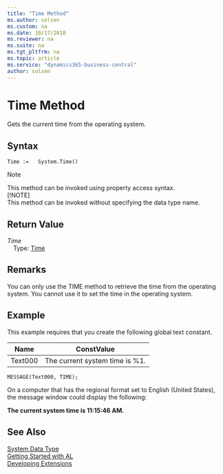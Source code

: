 ```yaml
---
title: "Time Method"
ms.author: solsen
ms.custom: na
ms.date: 10/17/2018
ms.reviewer: na
ms.suite: na
ms.tgt_pltfrm: na
ms.topic: article
ms.service: "dynamics365-business-central"
author: solsen
---
```

[//]: # (START>DO_NOT_EDIT)
[//]: # (IMPORTANT:Do not edit any of the content between here and the END>DO_NOT_EDIT.)
[//]: # (Any modifications should be made in the .xml files in the ModernDev repo.)
# Time Method
Gets the current time from the operating system.

## Syntax
```
Time :=   System.Time()
```
> [!NOTE]  
> This method can be invoked using property access syntax.  
> [!NOTE]  
> This method can be invoked without specifying the data type name.  


## Return Value
*Time*  
&emsp;Type: [Time](../time/time-data-type.md)  
  


[//]: # (IMPORTANT: END>DO_NOT_EDIT)

## Remarks  
 You can only use the TIME method to retrieve the time from the operating system. You cannot use it to set the time in the operating system.  
  
## Example  
 This example requires that you create the following global text constant.  
  
|Name|ConstValue|  
|----------|----------------|  
|Text000|The current system time is %1.|  
  
```  
MESSAGE(Text000, TIME);  
```  
  
 On a computer that has the regional format set to English \(United States\), the message window could display the following:  
  
 **The current system time is 11:15:46 AM.**  

 
## See Also
[System Data Type](system-data-type.md)  
[Getting Started with AL](../devenv-get-started.md)  
[Developing Extensions](../devenv-dev-overview.md)
